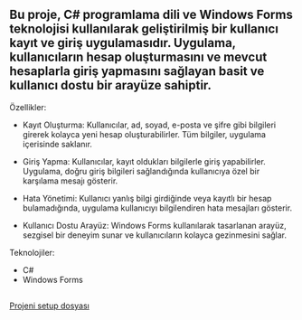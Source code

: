 ## Bu proje, C# programlama dili ve Windows Forms teknolojisi kullanılarak geliştirilmiş bir kullanıcı kayıt ve giriş uygulamasıdır. Uygulama, kullanıcıların hesap oluşturmasını ve mevcut hesaplarla giriş yapmasını sağlayan basit ve kullanıcı dostu bir arayüze sahiptir.






Özellikler:
* Kayıt Oluşturma: Kullanıcılar, ad, soyad, e-posta ve şifre gibi bilgileri girerek kolayca yeni hesap oluşturabilirler. Tüm bilgiler, uygulama içerisinde saklanır.

* Giriş Yapma: Kullanıcılar, kayıt oldukları bilgilerle giriş yapabilirler. Uygulama, doğru giriş bilgileri sağlandığında kullanıcıya özel bir karşılama mesajı gösterir.

* Hata Yönetimi: Kullanıcı yanlış bilgi girdiğinde veya kayıtlı bir hesap bulamadığında, uygulama kullanıcıyı bilgilendiren hata mesajları gösterir.

* Kullanıcı Dostu Arayüz: Windows Forms kullanılarak tasarlanan arayüz, sezgisel bir deneyim sunar ve kullanıcıların kolayca gezinmesini sağlar.


Teknolojiler:
* C#
* Windows Forms


##    



[Projeni setup dosyası](https://drive.google.com/drive/folders/1FH1qS60qwAwNx310_kRuN84CP24H4rCS?usp=sharing)